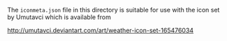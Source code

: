 The `iconmeta.json` file in this directory is suitable for use with the 
icon set by Umutavci which is available from 

http://umutavci.deviantart.com/art/weather-icon-set-165476034